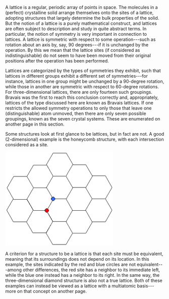 

A lattice is a regular, periodic array of points in space. The molecules in a (perfect) crystalline solid arrange themselves onto the sites of a lattice, adopting structures that largely determine the bulk properties of the solid. But the notion of a lattice is a purely mathematical construct, and lattices are often subject to description and study in quite abstract terms. In particular, the notion of symmetry is very important in connection to lattices. A lattice is symmetric with respect to some operation---such as rotation about an axis by, say, 90 degrees---if it is unchanged by the operation. By this we mean that the lattice sites (if considered as indistinguishable) do not seem to have been moved from their original positions after the operation has been performed.

Lattices are categorized by the types of symmetries they exhibit, such that lattices in different groups exhibit a different set of symmetries---for instance, lattices in one group might be unchanged by a 90-degree rotation, while those in another are symmetric with respect to 60-degree rotations. For three-dimensional lattices, there are only fourteen such groupings. Bravais was the first to reach this conclusion correctly and, appropriately, lattices of the type discussed here are known as Bravais lattices. If one restricts the allowed symmetry operations to only those that leave one (distinguishable) atom unmoved, then there are only seven possible groupings, known as the seven crystal systems. These are enumerated on another page in this section.

Some structures look at first glance to be lattices, but in fact are not. A good (2-dimensional) example is the honeycomb structure, with each intersection considered as a site.

![](./Honeycomb.gif)

A criterion for a structure to be a lattice is that each site must be equivalent, meaning that its surroundings does not depend on its location.  In this example, the sites indicated by the red and blue circles are not equivalent---among other differences, the red site has a neighbor to its immediate left, while the blue one instead has a neighbor to its right. In the same way, the three-dimensional diamond structure is also not a true lattice. Both of these examples can instead be viewed as a lattice with a multiatomic basis---more on that concept on another page.